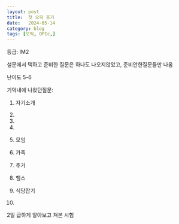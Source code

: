 ```yaml
---
layout: post
title:  첫 오픽 후기
date:   2024-05-14
category: blog
tags: [오픽, OPIc,]
---
```


등급: IM2


설문에서 택하고 준비한 질문은 하나도 나오지않았고,
준비안한질문들만 나옴

난이도 5-6


기억내에 나왔던질문:

1. 자기소개
2.
3.
4.


1. 모임
2. 가족
3. 주거
4. 헬스
5. 식당잡기
6. 

2일 급하게 알아보고 쳐본 시험
